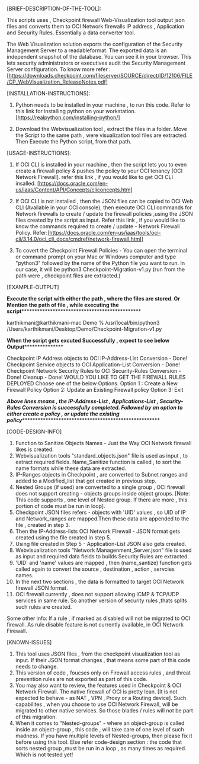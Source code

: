 [BRIEF-DESCRIPTION-OF-THE-TOOL]:

This scripts uses , Checkpoint firewall Web-Visualization tool output json files and converts them to OCI Network firewalls IP address , Application and Security Rules. Essentially a data converter tool.

The Web Visualization solution exports the configuration of the Security Management Server to a readableformat. The exported data is an independent snapshot of the database. You can see it in your browser. This lets security administrators or executives audit the Security Management Server configuration. To know more refer : [https://downloads.checkpoint.com/fileserver/SOURCE/direct/ID/12106/FILE/CP_WebVisualization_ReleaseNotes.pdf]

[INSTALLATION-INSTRUCTIONS]:
1. Python needs to be installed in your machine , to run this code. Refer to this link for installing python on your workstation. [https://realpython.com/installing-python/]

2. Download the Webvisualization tool , extract the files in a folder. Move the Script to the same path , were visualization tool files are extracted. Then Execute the Python script, from that path.

[USAGE-INSTRUCTIONS]:
1. If OCI CLI is installed in your machine , then the script lets you to even create a firewall policy & pushes the policy to your OCI tenancy [OCI Network Firewall]. refer this link , if you would like to get OCI CLI insalled. [https://docs.oracle.com/en-us/iaas/Content/API/Concepts/cliconcepts.htm]

2. If OCI CLI is not installed , then the JSON files can be copied to OCI Web CLI (Available in your OCI console), then execute OCI CLI commands for Network firewalls to create / update the firewall policies ,using the JSON files created by the script as input. Refer this link , if you would like to know the commands required to create / update - Network Firewall Policy. Refer:[https://docs.oracle.com/en-us/iaas/tools/oci-cli/3.14.0/oci_cli_docs/cmdref/network-firewall.html]


3. To covert the Checkpoint Firewall Policies - You can open the terminal or command prompt on your Mac or Windows computer and type "python3" followed by the name of the Python file you want to run. In our case, it will be  python3 Checkpoint-Migration-v1.py (run from the path were , checkpoint files are extracted.)

[EXAMPLE-OUTPUT]

********Execute the script with either the path , where the files are stored. Or Mention the path of file , while executing the script******************************************************

karthikmani@karthikmani-mac Demo % /usr/local/bin/python3 /Users/karthikmani/Desktop/Demo/Checkpoint-Migration-v1.py

******When the script gets excuted Successfully , expect to see below Output*********************

Checkpoint IP Address objects to OCI IP-Address-List Conversion - Done!
Checkpoint Service objects to OCI Application-List Conversion - Done!
Checkpoint Network Security Rules to OCI Security-Rules Conversion - Done!
Cleanup - Done!
WOULD YOU LIKE TO GET THE FIREWALL RULES DEPLOYED
Choose one of the below Options.
Option 1 : Create a New Firewall Policy
Option 2: Update an Existing Firewall policy
Option 3: Exit

***********Above lines means , the IP-Address-List , Applications-List , Security-Rules  Conversion is successfully completed. Followed by an option to either create a policy , or update the existing policy****************************************************************

[CODE-DESIGN-INFO]
1. Function to Sanitize Objects Names - Just the Way OCI Network firewall likes is created.
2. Webvisualization tools "standard_objects.json" file is used as input , to extract required fields. Name_Sanitize function is called , to sort the name formats while these data are extracted.
3. IP-Ranges objects in Checkpoint , are converted to Subnet ranges and added to a Modified_list that got created in previous step.
4. Nested Groups (if used) are converted to a single group , OCI firewall does not support creating - objects groups inside object groups. [Note: This code supports , one level of Nested group. If there are more , this portion of code must be run in loop].
5. Checkpoint JSON files refers - objects with 'UID' values , so UID of IP and Network_ranges are mapped.Then these data are appended to the file , created in step 3.
6. Then the IP-Address-lists OCI Network FIrewall - JSON format gets created using the file created in step 5.
7. Using file created in Step 5 - Application-List JSON also gets created.
8. Webvisualization tools "Network Managenment_Server.json" file is used as input and required data fields to builds Security Rules are extracted.
9. 'UID' and 'name' values are mapped , then (name_santize) function gets called again to convert the source , destination , action , servcies names. 
10. In the next two sections , the data is formatted to target OCI Network firewall JSON format.
11. OCI firewall currently , does not support allowing ICMP & TCP/UDP services in same rule. So another version of security rules ,thats splits such rules are created.

Some other info:
If a rule  , if marked as disabled will not be migrated to OCI firewall. As rule disable feature is not currently available, in OCI Network Firewall.

[KNOWN-ISSUES]
1. This tool uses JSON files , from the checkpoint visualization tool as input. If their JSON format  changes , that means some part of this code needs to change.
2. This version of code , foucses only on Firewall access rules , and threat prevention rules are not exported as part of this code.
3. You may also want to review, the features used in Checkpoint & OCI Network Firewall. The native firewall of OCI is pretty lean. [It is not expected to behave - as NAT , VPN , Proxy or a Routing device]. Such capabilites , when you choose to use OCI Network Firewall, will be migrated to other native services. So those blades / rules will not be part of this migration.
4. When it comes to "Nested-groups" - where an object-group is called inside an object-group , this code , will take care of one level of such madness. If you have multiple levels of Nested-groups, then please fix it before using this tool. Else refer code-design section : the code that sorts nested group ,must be run in a loop , as many times as required. Which is not tested yet!